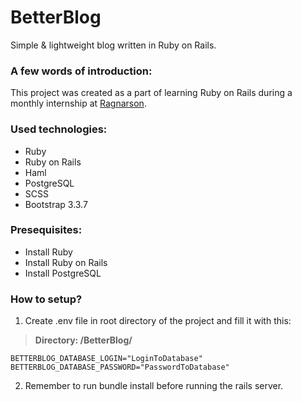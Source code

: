 # BetterBlog

Simple & lightweight blog written in Ruby on Rails.

### A few words of introduction:
This project was created as a part of learning Ruby on Rails during a monthly internship at [Ragnarson](https://ragnarson.com/).

### Used technologies:
* Ruby
* Ruby on Rails
* Haml
* PostgreSQL
* SCSS
* Bootstrap 3.3.7

### Presequisites:
* Install Ruby
* Install Ruby on Rails
* Install PostgreSQL

### How to setup?
1. Create .env file in root directory of the project and fill it with this:

> **Directory: /BetterBlog/**
```
BETTERBLOG_DATABASE_LOGIN="LoginToDatabase"
BETTERBLOG_DATABASE_PASSWORD="PasswordToDatabase"
```
2. Remember to run bundle install before running the rails server.